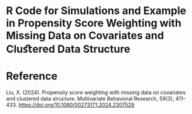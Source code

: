 # R Code for Simulations and Example in Propensity Score Weighting with Missing Data on Covariates and Cluﬆered Data Structure

# Reference

Liu, X. (2024). Propensity score weighting with missing data on covariates and clustered data structure. Multivariate Behavioral Research, 59(3), 411–433. https://doi.org/10.1080/00273171.2024.2307529
